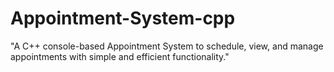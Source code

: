 # Appointment-System-cpp
"A C++ console-based Appointment System to schedule, view, and manage appointments with simple and efficient functionality."
